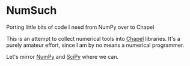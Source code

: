 # NumSuch
Porting little bits of code I need from NumPy over to Chapel

This is an attempt to collect numerical tools into [Chapel](https://github.com/chapel-lang/chapel) libraries.
It's a purely amateur effort, since I am by no means a numerical programmer.

Let's mirror [NumPy](https://github.com/numpy/numpy) and [SciPy](https://github.com/scipy/scipy) where we can.
